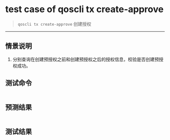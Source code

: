 # test case of qoscli tx create-approve 

> `qoscli tx create-approve` 创建授权

---

## 情景说明

1. 分别查询在创建预授权之前和创建预授权之后的授权信息，校验是否创建预授权成功。

## 测试命令

```bash

```

## 预测结果

```bash

```

## 测试结果

```bash

```
